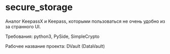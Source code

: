 # secure_storage
Аналог KeepassX и Keepass, которыми пользоваться не очень удобно из за странного UI.

Требования: python3, PySide, SimpleCrypto

Рабочее название проекта: DVault (DataVault)